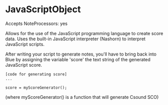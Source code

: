 JavaScriptObject 
================

Accepts NoteProcessors: yes

Allows for the use of the JavaScript programming language to create
score data. Uses the built-in JavaScript interpreter (Nashorn) to
interpret JavaScript scripts.

After writing your script to generate notes, you'll have to bring back
into Blue by assigning the variable 'score' the text string of the
generated JavaScript score.

    [code for generating score]
    ...
             
    score = myScoreGenerator();

(where myScoreGenerator() is a function that will generate Csound SCO)
